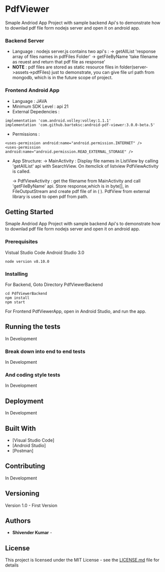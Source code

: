 # PdfViewer

Smaple Andriod App Project with sample backend Api's to demonstrate how to downlad pdf file form nodejs server and open it on android app.

### Backend Server

* Language : nodejs
server.js contains two api's :
 -> getAllList 'response array of files names in pdfFiles Folder'
 -> getFileByName 'take filename as reuest and return that pdf file as response'
* **NOTE** : pdf files are stored as static resource files in folder(server->assets->pdfFiles) just to demonstrate, you can give file url path from mongodb, which is in the future scope of project.

 ### Frontend Android App 
 
 * Language : JAVA
 * Minimum SDK Level : api 21
 * External Depedencies : 
 ```
 implementation 'com.android.volley:volley:1.1.1'
 implementation 'com.github.barteksc:android-pdf-viewer:3.0.0-beta.5'
 ```
 * Permissions :
 ```
 <uses-permission android:name="android.permission.INTERNET" />
 <uses-permission android:name="android.permission.READ_EXTERNAL_STORAGE" />
```
 * App Structure:
     -> MainActivity    : Display file names in ListView by calling 'getAllList' api with SearchView. On itemclick of listview                           PdfViewActivity is called.
     
     -> PdfViewActivity : get the filename from MainActivity and call 'getFileByName' api.
                          Store response,which is in byte[], in FileOutputStream and create pdf file of in ( ).
                          PdfView from external library is used to open pdf from path.
 
 ###

## Getting Started
Smaple Andriod App Project with sample backend Api's to demonstrate how to downlad pdf file form nodejs server and open it on android app.

### Prerequisites

Vistual Studio Code
Android Studio 3.0


```
node version v8.10.0
```

### Installing

For Backend, Goto Directory PdfViewerBackend

```
cd PdfViewerBackend
npm install
npm start
```

For Frontend PdfViewerApp, open in Android Studio, and run the app.

## Running the tests

In Development

### Break down into end to end tests

In Development

### And coding style tests

In Development

## Deployment

In Development

## Built With

* [Visual Studio Code]
* [Android Studio]
* [Postman]

## Contributing

In Development

## Versioning

Version 1.0 - First Version

## Authors

* **Shivender Kumar** - 

## License

This project is licensed under the MIT License - see the [LICENSE.md](LICENSE.md) file for details

